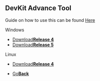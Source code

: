 ## DevKit Advance Tool

Guide on how to use this can be found <a href="https://web.archive.org/web/http://www.loirak.com/gameboy/gbatutor.php">Here<a/>

<twobutton>
<p>Windows</p>
  <ul>
    <li><a href="Release_4.zip">Download<strong>Release 4</strong></a></li>
    <li><a href="Release_5.zip">Download<strong>Release 5</strong></a></li>
  </ul>
  
<onebutton>
  <p>Linux</p>
  <ul>
    <li><a href="Release_4.bz2">Download<strong>Release 4</strong></a></li>
  </ul>
  </twobutton>



<ul>
            <li><a href="../">Go<strong>Back</strong></a></li>
          </ul>
</onebutton>
